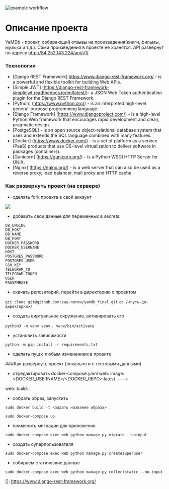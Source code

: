 ![example workflow](https://github.com/valerycode/yamdb_final/actions/workflows/yamdb_workflow.yaml/badge.svg)
# Описание проекта
YaMDb - проект, собирающий отзывы на произведения(книги, фильмы, музыка и т.д.). 
Сами произведения в проекте не хранятся.
API развернут по адресу http://84.252.143.224/api/v1/
### Технологии
- [Django REST Framework]:https://www.django-rest-framework.org/ - is a powerful and flexible toolkit for building Web APIs.
- [Simple JWT] (https://django-rest-framework-simplejwt.readthedocs.io/en/latest/)- a JSON Web Token authentication plugin for the Django REST Framework.
- [Python] (https://www.python.org/) - is an interpreted high-level general-purpose programming language.
- [Django Framework] (https://www.djangoproject.com/) - is a high-level Python Web framework that encourages rapid development and clean, pragmatic design.
- [PostgeSQL] - is an open source object-relational database system that uses and extends the SQL language combined with many features.
- [Docker] (https://www.docker.com/) - is a set of platform as a service (PaaS) products that use OS-level virtualization to deliver software in packages (containers).
- [Gunicorn] (https://gunicorn.org/) - is a Python WSGI HTTP Server for UNIX.
- [Nginx] (https://nginx.org/) - is a web server that can also be used as a reverse proxy, load balancer, mail proxy and HTTP cache.
### Как развернуть проект (на сервере)
 - сделать fork проекта в свой аккаунт

[![](https://img.shields.io/badge/my%20project-fork!-informational?style=for-the-badge&logo=appveyor)](https://github.com/valerycode/yamdb_final/fork)
- добавить свои данные для переменных в secrets:
```
DB_ENGINE
DB_HOST
DB_NAME
DB_PORT
DOCKER_PASSWORD
DOCKER_USERNAME
HOST
POSTGRES_PASSWORD
POSTGRES_USER
SSH_KEY
TELEGRAM_TO
TELEGRAM_TOKEN
USER
PASSPHRASE
```

- скачать репозиторий, перейти в директорию с проектом

```git clone git@github.com:ваш-логин/yamdb_final.git```
```cd /<путь-до-директории>/```

- создать виртуальное окружение, активировать его

```python3 -m venv venv```
```. venv/bin/activate```

- установить зависимости

```python -m pip install -r requirements.txt```

- сделать пуш с любым изменением в проекте
  
###Как развернуть проект (локально и с тестовыми данными)
- отредактировать docker-compose.yaml
web:
  image: <DOCKER_USERNAME>/<DOCKER_REPO>:latest
--->

web:
  build: .
- собрать образ, запустить

```sudo docker build -t <задать название образа> .```

```sudo docker-compose up```

- применить миграции для приложения

```sudo docker-compose exec web python manage.py migrate --noinput```

- создать суперпользователя

```sudo docker-compose exec web python manage.py createsuperuser```

- собираем статические данные

```sudo docker-compose exec web python manage.py collectstatic --no-input```

[]: https://www.django-rest-framework.org/